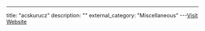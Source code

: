 ---
title: "acskurucz"
description: ""
external_category: "Miscellaneous"
---[Visit Website](https://github.com/acskurucz)

